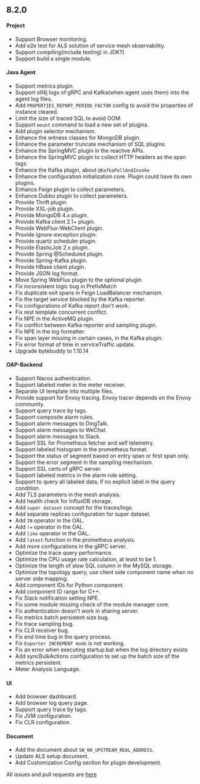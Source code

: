 ## 8.2.0

#### Project
* Support Browser monitoring.
* Add e2e test for ALS solution of service mesh observability.
* Support compiling(include testing) in JDK11.
* Support build a single module.

#### Java Agent
* Support metrics plugin.
* Support slf4j logs of gRPC and Kafka(when agent uses them) into the agent log files.
* Add `PROPERTIES_REPORT_PERIOD_FACTOR` config to avoid the properties of instance cleared.
* Limit the size of traced SQL to avoid OOM.
* Support `mount` command to load a new set of plugins.
* Add plugin selector mechanism.
* Enhance the witness classes for MongoDB plugin.
* Enhance the parameter truncate mechanism of SQL plugins.
* Enhance the SpringMVC plugin in the reactive APIs.
* Enhance the SpringMVC plugin to collect HTTP headers as the span tags.
* Enhance the Kafka plugin, about `@KafkaPollAndInvoke`
* Enhance the configuration initialization core. Plugin could have its own plugins.
* Enhance Feign plugin to collect parameters.
* Enhance Dubbo plugin to collect parameters.
* Provide Thrift plugin.
* Provide XXL-job plugin.
* Provide MongoDB 4.x plugin.
* Provide Kafka client 2.1+ plugin.
* Provide WebFlux-WebClient plugin.
* Provide ignore-exception plugin.
* Provide quartz scheduler plugin.
* Provide ElasticJob 2.x plugin.
* Provide Spring @Scheduled plugin.
* Provide Spring-Kafka plugin.
* Provide HBase client plugin.
* Provide JSON log format.
* Move Spring WebFlux plugin to the optional plugin.
* Fix inconsistent logic bug in PrefixMatch
* Fix duplicate exit spans in Feign LoadBalancer mechanism.
* Fix the target service blocked by the Kafka reporter.
* Fix configurations of Kafka report don't work.
* Fix rest template concurrent conflict.
* Fix NPE in the ActiveMQ plugin.
* Fix conflict between Kafka reporter and sampling plugin.
* Fix NPE in the log formatter.
* Fix span layer missing in certain cases, in the Kafka plugin.
* Fix error format of time in serviceTraffic update.
* Upgrade bytebuddy to 1.10.14

#### OAP-Backend
* Support Nacos authentication.
* Support labeled meter in the meter receiver.
* Separate UI template into multiple files.
* Provide support for Envoy tracing. Envoy tracer depends on the Envoy community.
* Support query trace by tags.
* Support composite alarm rules.
* Support alarm messages to DingTalk.
* Support alarm messages to WeChat.
* Support alarm messages to Slack.
* Support SSL for Prometheus fetcher and self telemetry.
* Support labeled histogram in the prometheus format.
* Support the status of segment based on entry span or first span only.
* Support the error segment in the sampling mechanism.
* Support SSL certs of gRPC server.
* Support labeled metrics in the alarm rule setting.
* Support to query all labeled data, if no explicit label in the query condition.
* Add TLS parameters in the mesh analysis.
* Add health check for InfluxDB storage.
* Add `super dataset` concept for the traces/logs.
* Add separate replicas configuration for super dataset.
* Add `IN` operator in the OAL.
* Add `!=` operator in the OAL.
* Add `like` operator in the OAL.
* Add `latest` function in the prometheus analysis.
* Add more configurations in the gRPC server. 
* Optimize the trace query performance.
* Optimize the CPU usage rate calculation, at least to be 1.
* Optimize the length of slow SQL column in the MySQL storage.
* Optimize the topology query, use client side component name when no server side mapping.
* Add component IDs for Python component.
* Add component ID range for C++.
* Fix Slack notification setting NPE.
* Fix some module missing check of the module manager core.
* Fix authentication doesn't work in sharing server.
* Fix metrics batch persistent size bug.
* Fix trace sampling bug.
* Fix CLR receiver bug.
* Fix end time bug in the query process.
* Fix `Exporter INCREMENT mode` is not working.
* Fix an error when executing startup.bat when the log directory exists
* Add syncBulkActions configuration to set up the batch size of the metrics persistent.
* Meter Analysis Language.

#### UI
* Add browser dashboard.
* Add browser log query page.
* Support query trace by tags.
* Fix JVM configuration.
* Fix CLR configuration.

#### Document
* Add the document about `SW_NO_UPSTREAM_REAL_ADDRESS`.
* Update ALS setup document.
* Add Customization Config section for plugin development.


All issues and pull requests are [here](https://github.com/apache/skywalking/milestone/56?closed=1)
